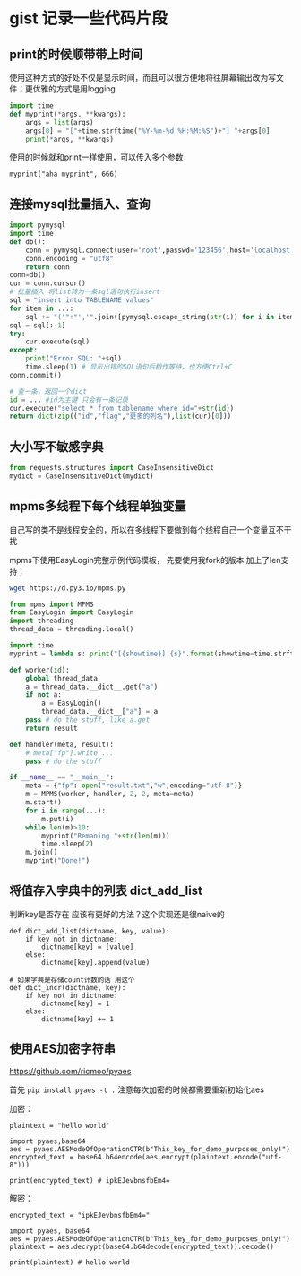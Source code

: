 # gist 记录一些代码片段

## print的时候顺带带上时间

使用这种方式的好处不仅是显示时间，而且可以很方便地将往屏幕输出改为写文件；更优雅的方式是用logging

```python
import time
def myprint(*args, **kwargs):
    args = list(args)
    args[0] = "["+time.strftime("%Y-%m-%d %H:%M:%S")+"] "+args[0]
    print(*args, **kwargs)


```

使用的时候就和print一样使用，可以传入多个参数

```
myprint("aha myprint", 666)
```

## 连接mysql批量插入、查询

```python
import pymysql
import time
def db():
    conn = pymysql.connect(user='root',passwd='123456',host='localhost',port=3306,db='dbname',charset='utf8',init_command="set NAMES utf8mb4", use_unicode=True)
    conn.encoding = "utf8"
    return conn
conn=db()
cur = conn.cursor()
# 批量插入 将list转为一条sql语句执行insert
sql = "insert into TABLENAME values"
for item in ...:
    sql += "('"+"','".join([pymysql.escape_string(str(i)) for i in item])+"'),"
sql = sql[:-1]
try:
    cur.execute(sql)
except:
    print("Error SQL: "+sql)
    time.sleep(1) # 显示出错的SQL语句后稍作等待，也方便Ctrl+C
conn.commit()

# 查一条，返回一个dict
id = ... #id为主键 只会有一条记录
cur.execute("select * from tablename where id="+str(id))
return dict(zip(("id","flag","更多的列名"),list(cur)[0]))
```

## 大小写不敏感字典

```python
from requests.structures import CaseInsensitiveDict
mydict = CaseInsensitiveDict(mydict)
```

## mpms多线程下每个线程单独变量

自己写的类不是线程安全的，所以在多线程下要做到每个线程自己一个变量互不干扰

mpms下使用EasyLogin完整示例代码模板， 先要使用我fork的版本 加上了len支持：

```bash
wget https://d.py3.io/mpms.py
```

```python
from mpms import MPMS
from EasyLogin import EasyLogin
import threading
thread_data = threading.local()

import time
myprint = lambda s: print("[{showtime}] {s}".format(showtime=time.strftime("%Y-%m-%d %H:%M:%S"), s=s))

def worker(id):
    global thread_data
    a = thread_data.__dict__.get("a")
    if not a:
        a = EasyLogin()
        thread_data.__dict__["a"] = a
    pass # do the stuff, like a.get
    return result

def handler(meta, result):
    # meta["fp"].write ...
    pass # do the stuff

if __name__ == "__main__":
    meta = {"fp": open("result.txt","w",encoding="utf-8")}
    m = MPMS(worker, handler, 2, 2, meta=meta)
    m.start()
    for i in range(...):
        m.put(i)
    while len(m)>10:
        myprint("Remaning "+str(len(m)))
        time.sleep(2)
    m.join()
    myprint("Done!")
```

## 将值存入字典中的列表 dict_add_list

判断key是否存在 应该有更好的方法？这个实现还是很naive的

```
def dict_add_list(dictname, key, value):
    if key not in dictname:
        dictname[key] = [value]
    else:
        dictname[key].append(value)

# 如果字典是存储count计数的话 用这个
def dict_incr(dictname, key):
    if key not in dictname:
        dictname[key] = 1
    else:
        dictname[key] += 1
```

## 使用AES加密字符串

https://github.com/ricmoo/pyaes

首先 `pip install pyaes -t .` 注意每次加密的时候都需要重新初始化aes

加密：

```
plaintext = "hello world"

import pyaes,base64
aes = pyaes.AESModeOfOperationCTR(b"This_key_for_demo_purposes_only!")
encrypted_text = base64.b64encode(aes.encrypt(plaintext.encode("utf-8")))

print(encrypted_text) # ipkEJevbnsfbEm4=
```

解密：

```
encrypted_text = "ipkEJevbnsfbEm4="

import pyaes, base64
aes = pyaes.AESModeOfOperationCTR(b"This_key_for_demo_purposes_only!")
plaintext = aes.decrypt(base64.b64decode(encrypted_text)).decode()

print(plaintext) # hello world
```